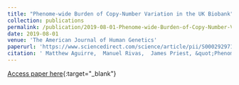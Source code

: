 ```yaml
---
title: "Phenome-wide Burden of Copy-Number Variation in the UK Biobank"
collection: publications
permalink: /publication/2019-08-01-Phenome-wide-Burden-of-Copy-Number-Variation-in-the-UK-Biobank
date: 2019-08-01
venue: 'The American Journal of Human Genetics'
paperurl: 'https://www.sciencedirect.com/science/article/pii/S0002929719302642'
citation: ' Matthew Aguirre,  Manuel Rivas,  James Priest, &quot;Phenome-wide Burden of Copy-Number Variation in the UK Biobank.&quot; The American Journal of Human Genetics, 2019.'
---
```

[Access paper here](https://www.sciencedirect.com/science/article/pii/S0002929719302642){:target="_blank"}
